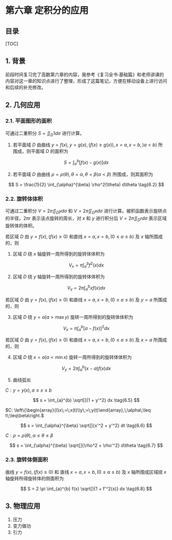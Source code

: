 第六章 定积分的应用
===

## 目录

[TOC]

## 1. 背景

前段时间复习完了高数第六章的内容，我参考《复习全书·基础篇》和老师讲课的内容对这一章的知识点进行了整理，形成了这篇笔记，方便在移动设备上进行访问和后续的补充修改。

## 2. 几何应用

### 2.1. 平面图形的面积

可通过二重积分 $S = \iint_D 1 d \sigma$ 进行计算。

1. 若平面域 $D$ 由曲线 $y = f(x), y=g(x), (f(x) \ge g(x)), x = a, x = b, )a < b)$ 所围成，则平面域 $D$ 的面积为

$$
S = \int_{a}^{b} [f(x) - g(x)] dx
\tag{6.1}
$$

2. 若平面域 $D$ 由曲线 $\rho = \rho(\theta), \theta = \alpha, \theta = \beta(\alpha < \beta)$ 所围成，则其面积为

$$
S = \frac{1}{2} \int_{\alpha}^{\beta} \rho^2(\theta) d\theta
\tag{6.2}
$$

### 2.2. 旋转体体积

可通过二重积分 $V =  2\pi \iint_D y d \sigma$ 和 $V =  2\pi \iint_D x d \sigma$ 进行计算。被积函数表示旋转点的半径，$2\pi r$ 表示该点旋转的周长，对 $x$ 和 $y$ 进行积分后 $V =  2\pi \iint_D r d \sigma$ 表示区域旋转体的体积。

若区域 $D$ 由 $y = f(x), (f(x) \ge 0)$ 和直线 $x = a, x = b, (0 \le a \le b)$ 及 $x$ 轴所围成的，则

1. 区域 $D$ 绕 $x$ 轴旋转一周所得到的旋转体体积为

$$
V_x = \pi \int_{a}^{b} f^2(x) dx
\tag{6.3}
$$

2. 区域 $D$ 绕 $y$ 轴旋转一周所得到的旋转体体积为

$$
V_y = 2\pi \int_{a}^{b} xf(x) dx
\tag{6.4}
$$

若区域 $D$ 由 $y = f(x), (f(x) \ge 0)$ 和直线 $x = a, x = b, (0 \le a \le b)$ 及 $y = a$ 所围成的，则

3. 区域 $D$ 绕 $y = a(a > \max y)$ 旋转一周所得到的旋转体体积为

$$
V_x = \pi \int_{a}^{b} [a  - f(x)]^2 dx
\tag{6.9}
$$

若区域 $D$ 由 $y = f(x), (f(x) \ge 0)$ 和直线 $x = a, x = b, (0 \le a \le b)$ 及 $x = a$ 所围成的，则

4. 区域 $D$ 绕 $x = a (a < \min x)$ 旋转一周所得到的旋转体体积为

$$
V_y = 2\pi \int_{a}^{b} (x-a)f(x) dx
\tag{6.10}
$$

5. 曲线弧长

$C: y = y(x), a \le x \le b$

$$
s = \int_{a}^{b} \sqrt[]{1 + y'^2}  dx
\tag{6.5}
$$

$C: \left\{\begin{array}{l}x\;=\;x(t)\\y\;=\;y(t)\end{array},\;\alpha\;\leq t\;\leq\beta\right.$

$$
s = \int_{\alpha}^{\beta} \sqrt[]{x'^2 + y'^2}  dt
\tag{6.6}
$$

$C: \rho = \rho(\theta), \alpha \le \theta \le \beta$

$$
s = \int_{\alpha}^{\beta} \sqrt[]{\rho^2 + \rho'^2}  d\theta
\tag{6.7}
$$

### 2.3. 旋转体侧面积

曲线 $y = f(x), (f(x) \ge 0)$ 和 直线 $x = a, x = b, (0 \le a \le b)$ 及 $x$ 轴所围成区域绕 $x$ 轴旋转所得旋转体的侧面积为

$$
S = 2 \pi \int_{a}^{b} f(x) \sqrt[]{1 + f'^2(x)}  dx
\tag{6.8}
$$

## 3. 物理应用

1. 压力
2. 变力做功
3. 引力
